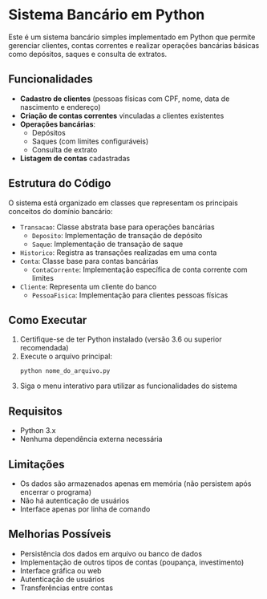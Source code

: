 # Sistema Bancário em Python

Este é um sistema bancário simples implementado em Python que permite gerenciar clientes, contas correntes e realizar operações bancárias básicas como depósitos, saques e consulta de extratos.

## Funcionalidades

- **Cadastro de clientes** (pessoas físicas com CPF, nome, data de nascimento e endereço)
- **Criação de contas correntes** vinculadas a clientes existentes
- **Operações bancárias**:
  - Depósitos
  - Saques (com limites configuráveis)
  - Consulta de extrato
- **Listagem de contas** cadastradas

## Estrutura do Código

O sistema está organizado em classes que representam os principais conceitos do domínio bancário:

- `Transacao`: Classe abstrata base para operações bancárias
  - `Deposito`: Implementação de transação de depósito
  - `Saque`: Implementação de transação de saque
- `Historico`: Registra as transações realizadas em uma conta
- `Conta`: Classe base para contas bancárias
  - `ContaCorrente`: Implementação específica de conta corrente com limites
- `Cliente`: Representa um cliente do banco
  - `PessoaFisica`: Implementação para clientes pessoas físicas

## Como Executar

1. Certifique-se de ter Python instalado (versão 3.6 ou superior recomendada)
2. Execute o arquivo principal:
   ```
   python nome_do_arquivo.py
   ```
3. Siga o menu interativo para utilizar as funcionalidades do sistema

## Requisitos

- Python 3.x
- Nenhuma dependência externa necessária

## Limitações

- Os dados são armazenados apenas em memória (não persistem após encerrar o programa)
- Não há autenticação de usuários
- Interface apenas por linha de comando

## Melhorias Possíveis

- Persistência dos dados em arquivo ou banco de dados
- Implementação de outros tipos de contas (poupança, investimento)
- Interface gráfica ou web
- Autenticação de usuários
- Transferências entre contas
